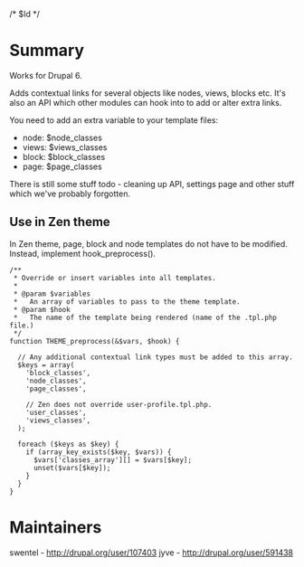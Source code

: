 /* $Id */

# Summary

Works for Drupal 6.

Adds contextual links for several objects like nodes, views, blocks etc.
It's also an API which other modules can hook into to add or alter
extra links.

You need to add an extra variable to your template files:

- node: $node\_classes
- views: $views\_classes
- block: $block\_classes
- page: $page\_classes

There is still some stuff todo - cleaning up API, settings page
and other stuff which we've probably forgotten.

## Use in Zen theme

In Zen theme, page, block and node templates do not have to be modified.
Instead, implement hook_preprocess().

    /**
     * Override or insert variables into all templates.
     *
     * @param $variables
     *   An array of variables to pass to the theme template.
     * @param $hook
     *   The name of the template being rendered (name of the .tpl.php file.)
     */
    function THEME_preprocess(&$vars, $hook) {
    
      // Any additional contextual link types must be added to this array.
      $keys = array(
        'block_classes',
        'node_classes',
        'page_classes',
    
        // Zen does not override user-profile.tpl.php.
        'user_classes',
        'views_classes',
      );
    
      foreach ($keys as $key) {
        if (array_key_exists($key, $vars)) {
          $vars['classes_array'][] = $vars[$key];
          unset($vars[$key]);
        }
      }
    }


# Maintainers

swentel - http://drupal.org/user/107403
jyve - http://drupal.org/user/591438
